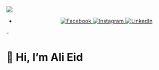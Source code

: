 <img src="https://camo.githubusercontent.com/62da68eb62b1e5f175f7d1f0191dd89a653d7908feb22d37d4a0ab07365d6791/68747470733a2f2f6d656469612e67697068792e636f6d2f6d656469612f4d3967624264396e6244724f5475314d71782f67697068792e676966" data-canonical-src="https://media.giphy.com/media/M9gbBd9nbDrOTu1Mqx/giphy.gif" style="max-width: 100%; display: inline-block;" data-target="animated-image.originalImage">

- <div id="user-content-badges" align="center" dir="auto">
  <a href="https://www.facebook.com/people/Ali-Ezzat/100045686250827" rel="nofollow">
    <img src="https://github.com/gauravghongde/social-icons/raw/master/SVG/White/Facebook_white.svg" alt="Facebook" style="max-width: 100%;">
  </a>
  <a href="https://www.instagram.com/ali_l0ol/" rel="nofollow">
    <img src="https://github.com/gauravghongde/social-icons/raw/master/SVG/White/Instagram_white.svg" alt="Instagram" style="max-width: 100%;">
  </a>
  <a href="https://www.linkedin.com/in/ali-eid-35b75726b/" rel="nofollow">
    <img src="https://github.com/gauravghongde/social-icons/raw/master/SVG/White/LinkedIN_white.svg" alt="LinkedIn" style="max-width: 100%;">
  </a>
</div>
- <h1>👋 Hi, I’m Ali Eid</h1>
<!---
alieid4004/alieid4004 is a ✨ special ✨ repository because its `README.md` (this file) appears on your GitHub profile.
You can click the Preview link to take a look at your changes.
--->
